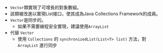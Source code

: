 - `Vector`類實現了可增長的對象數組。
- 該類被改進以實現List接口，使其成為Java Collections Framework的成員。
- `Vector`是同步的。
	-  如果不需要線程安全實現，建議使用`ArrayList`
- 代替 `Vector`
	-  使用 `Collections` 的 `synchronizedList​(List<T> list)` 方法，對 `ArrayList` 進行同步


